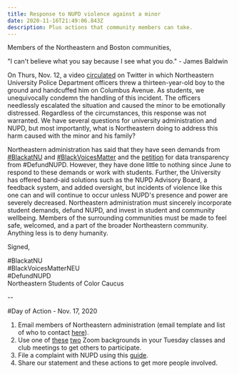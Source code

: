 ```yaml
---
title: Response to NUPD violence against a minor
date: 2020-11-16T21:49:06.843Z
description: Plus actions that community members can take.
---
```

Members of the Northeastern and Boston communities,

"I can't believe what you say because I see what you do." - James Baldwin

On Thurs, Nov. 12, a video [circulated](https://twitter.com/Prodigalson2025/status/1326999893538385922) on Twitter in which Northeastern University Police Department officers threw a thirteen-year-old boy to the ground and handcuffed him on Columbus Avenue. As students, we unequivocally condemn the handling of this incident. The officers needlessly escalated the situation and caused the minor to be emotionally distressed. Regardless of the circumstances, this response was not warranted. We have several questions for university administration and NUPD, but most importantly, what is Northeastern doing to address this harm caused with the minor and his family? 

Northeastern administration has said that they have seen demands from [\#BlackatNU](https://sites.google.com/view/blackatnu/) and [\#BlackVoicesMatter](https://sites.google.com/view/blackvoicesmatter/home) and the [petition](https://bit.ly/NUPDdatapetition) for data transparency from #DefundNUPD. However, they have done little to nothing since June to respond to these demands or work with students. Further, the University has offered band-aid solutions such as the NUPD Advisory Board, a feedback system, and added oversight, but incidents of violence like this one can and will continue to occur unless NUPD's presence and power are severely decreased. Northeastern administration must sincerely incorporate student demands, defund NUPD, and invest in student and community wellbeing. Members of the surrounding communities must be made to feel safe, welcomed, and a part of the broader Northeastern community. Anything less is to deny humanity.

Signed, 

\#BlackatNU<br/>
\#BlackVoicesMatterNEU<br/>
\#DefundNUPD<br/>
Northeastern Students of Color Caucus

\--

#Day of Action - Nov. 17, 2020

1. Email members of Northeastern administration (email template and list of who to contact [here](https://docs.google.com/document/d/1Zcr72QduhhjjemK9kqohZJ4zZlhDgF_qH5dXoO4MTNY/edit?usp=sharing)).
2. Use one of [these](https://drive.google.com/file/d/1DrnU_CyyNfm5lOL1IUusOZILbRBJiWRX/view?usp=sharing) [two](https://drive.google.com/file/d/1kVf7n8DPqvIloanNhMJL0Pp_GxbMit9d/view?usp=sharing) Zoom backgrounds in your Tuesday classes and club meetings to get others to participate.
3. File a complaint with NUPD using this [guide](https://docs.google.com/document/d/11ZwW8DYFAhX_oSt42QT20N-Pnid-cOJkLMY4rAZNLgU/edit?usp=sharing).
4. Share our statement and these actions to get more people involved.